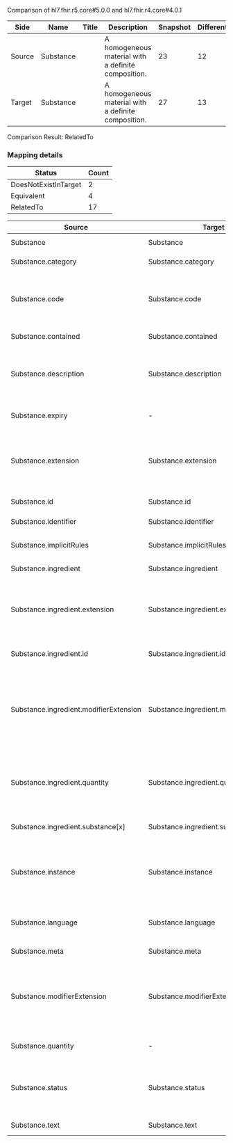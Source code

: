 Comparison of hl7.fhir.r5.core#5.0.0 and hl7.fhir.r4.core#4.0.1

| Side | Name | Title | Description | Snapshot | Differential |
| --- | --- | --- | --- | --- | --- |
| Source | Substance |  | A homogeneous material with a definite composition. | 23 | 12 |
| Target | Substance |  | A homogeneous material with a definite composition. | 27 | 13 |


Comparison Result: RelatedTo


### Mapping details

| Status | Count |
| ------ | ----- |
DoesNotExistInTarget | 2 |
Equivalent | 4 |
RelatedTo | 17 |


| Source | Target | Status | Message |
| ------ | ------ | ------ | ------- |
| Substance | Substance | Equivalent | R5 `Substance` maps as Equivalent to R4 `Substance` |
| Substance.category | Substance.category | Equivalent | R5 `Substance.category` maps as Equivalent to R4 `Substance.category` |
| Substance.code | Substance.code | SourceIsBroaderThanTarget | R5 `Substance.code` maps as SourceIsBroaderThanTarget to R4 `Substance.code` - code has change due to type change: R5 code CodeableReference has no equivalent or mapped type in R4 code |
| Substance.contained | Substance.contained | Equivalent | R5 `Substance.contained` maps as Equivalent to R4 `Substance.contained` |
| Substance.description | Substance.description | SourceIsBroaderThanTarget | R5 `Substance.description` maps as SourceIsBroaderThanTarget to R4 `Substance.description` - description has change due to type change: R5 description markdown has no equivalent or mapped type in R4 description |
| Substance.expiry | - | DoesNotExistInTarget | R5 `Substance.expiry` does not appear in the target and has no mapping for `Substance`. |
| Substance.extension | Substance.extension | SourceIsBroaderThanTarget | R5 `Substance.extension` maps as SourceIsBroaderThanTarget to R4 `Substance.extension` - extension has change due to type change: R5 `extension` `Extension` maps as SourceIsBroaderThanTarget for R4 `extension` |
| Substance.id | Substance.id | Equivalent | R5 `Substance.id` maps as Equivalent to R4 `Substance.id` |
| Substance.identifier | Substance.identifier | Equivalent | R5 `Substance.identifier` maps as Equivalent to R4 `Substance.identifier` |
| Substance.implicitRules | Substance.implicitRules | Equivalent | R5 `Substance.implicitRules` maps as Equivalent to R4 `Substance.implicitRules` |
| Substance.ingredient | Substance.ingredient | Equivalent | R5 `Substance.ingredient` maps as Equivalent to R4 `Substance.ingredient` |
| Substance.ingredient.extension | Substance.ingredient.extension | SourceIsBroaderThanTarget | R5 `Substance.ingredient.extension` maps as SourceIsBroaderThanTarget to R4 `Substance.ingredient.extension` - extension has change due to type change: R5 `extension` `Extension` maps as SourceIsBroaderThanTarget for R4 `extension` |
| Substance.ingredient.id | Substance.ingredient.id | Equivalent | R5 `Substance.ingredient.id` maps as Equivalent to R4 `Substance.ingredient.id` |
| Substance.ingredient.modifierExtension | Substance.ingredient.modifierExtension | SourceIsBroaderThanTarget | R5 `Substance.ingredient.modifierExtension` maps as SourceIsBroaderThanTarget to R4 `Substance.ingredient.modifierExtension` - modifierExtension has change due to type change: R5 `modifierExtension` `Extension` maps as SourceIsBroaderThanTarget for R4 `modifierExtension` |
| Substance.ingredient.quantity | Substance.ingredient.quantity | SourceIsBroaderThanTarget | R5 `Substance.ingredient.quantity` maps as SourceIsBroaderThanTarget to R4 `Substance.ingredient.quantity` - quantity has change due to type change: R5 `quantity` `Ratio` maps as SourceIsBroaderThanTarget for R4 `quantity` |
| Substance.ingredient.substance[x] | Substance.ingredient.substance[x] | Equivalent | R5 `Substance.ingredient.substance[x]` maps as Equivalent to R4 `Substance.ingredient.substance[x]` |
| Substance.instance | Substance.instance | RelatedTo | R5 `Substance.instance` maps as RelatedTo to R4 `Substance.instance` - instance changed from scalar to array (max cardinality from 1 to *); instance has change due to type change: R5 instance boolean has no equivalent or mapped type in R4 instance |
| Substance.language | Substance.language | RelatedTo | R5 `Substance.language` maps as RelatedTo to R4 `Substance.language` - language changed the binding strength from Required to Preferred |
| Substance.meta | Substance.meta | Equivalent | R5 `Substance.meta` maps as Equivalent to R4 `Substance.meta` |
| Substance.modifierExtension | Substance.modifierExtension | SourceIsBroaderThanTarget | R5 `Substance.modifierExtension` maps as SourceIsBroaderThanTarget to R4 `Substance.modifierExtension` - modifierExtension has change due to type change: R5 `modifierExtension` `Extension` maps as SourceIsBroaderThanTarget for R4 `modifierExtension` |
| Substance.quantity | - | DoesNotExistInTarget | R5 `Substance.quantity` does not appear in the target and has no mapping for `Substance`. |
| Substance.status | Substance.status | Equivalent | R5 `Substance.status` maps as Equivalent to R4 `Substance.status` - status has compatible required binding for code type: http://hl7.org/fhir/ValueSet/substance-status|5.0.0 and http://hl7.org/fhir/ValueSet/substance-status|4.0.1 (Equivalent) |
| Substance.text | Substance.text | Equivalent | R5 `Substance.text` maps as Equivalent to R4 `Substance.text` |

